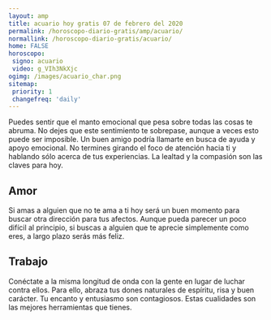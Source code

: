 ```yaml
---
layout: amp
title: acuario hoy gratis 07 de febrero del 2020 
permalink: /horoscopo-diario-gratis/amp/acuario/
normallink: /horoscopo-diario-gratis/acuario/
home: FALSE
horoscopo:
 signo: acuario
 video: g_VIh3NkXjc
ogimg: /images/acuario_char.png
sitemap:
 priority: 1
 changefreq: 'daily'
---
```



Puedes sentir que el manto emocional que pesa sobre todas las cosas te abruma. No dejes que este sentimiento te sobrepase, aunque a veces esto puede ser imposible. Un buen amigo podría llamarte en busca de ayuda y apoyo emocional. No termines girando el foco de atención hacia ti y hablando sólo acerca de tus experiencias. La lealtad y la compasión son las claves para hoy.

## Amor

Si amas a alguien que no te ama a ti hoy será un buen momento para buscar otra dirección para tus afectos. Aunque pueda parecer un poco difícil al principio, si buscas a alguien que te aprecie simplemente como eres, a largo plazo serás más feliz.

## Trabajo

Conéctate a la misma longitud de onda con la gente en lugar de luchar contra ellos. Para ello, abraza tus dones naturales de espíritu, risa y buen carácter. Tu encanto y entusiasmo son contagiosos. Estas cualidades son las mejores herramientas que tienes.